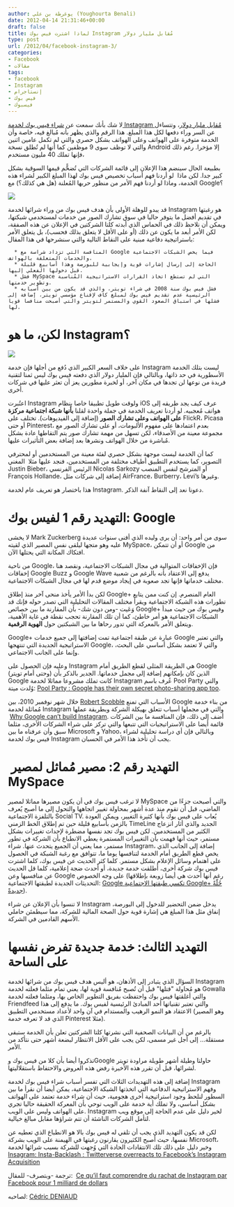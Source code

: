 ```yaml
---
author: يوغرطة بن علي (Youghourta Benali)
date: 2012-04-14 21:31:46+00:00
draft: false
title: لماذا اشترت فيس بوك Instagram مُقابل مليار دولار
type: post
url: /2012/04/facebook-instagram-3/
categories:
- Facebook
- مقالات
tags:
- facebook
- Instagram
- إنستاجرام
- فيس بوك
- فيسبوك
---
```


لا شك بأنك سمعت عن [شراء فيس بوك لخدمة Instagram مُقابل مليار دولار](https://www.it-scoop.com/2012/04/facebook-instagram/)، وتتساءل عن السر وراء دفعها لكل هذا المبلغ. هذا الرقم والذي يظهر بأنه مُبالغ فيه، خاصة وأن الخدمة متوفرة على الهواتف وعلى الهواتف بشكل حصري والتي لم تكمل عامين اثنين والتي لا توظف سوى 9 موظفين كما أنها لم تُطلق نسخة Android إلا مؤخرا. رغم ذلك فإنها تملك 40 مليون مستخدم،




بطبيعة الحال سينضم هذا الإعلان إلى قائمة الشركات التي تُضخًّم قيمها السوقية بشكل كبير جدا. لكن ماذا  لو أردنا فهم أسباب تخصيص فيس بوك لهذا المبلغ الكبير لشراء هذه الخدمة، وماذا لو أردنا فهم الأمر من منظور حربها المُعلنة (هل هي كذلك؟) مع Google؟




[![](https://socialmedia4arab.com/wp-content/uploads/2012/04/internet-bubble.jpeg)
](https://socialmedia4arab.com/wp-content/uploads/2012/04/internet-bubble.jpeg)




قد يبدو للوهلة الأولى بأن هدف فيس بوك من وراء شرائها لخدمة Instagram هو رغبتها في تقديم أفضل ما يتوفر حاليا في سوق تشارك الصور من خدمات لمستخدمي شبكتها، ويمكن أن نلاحظ ذلك في الحماس الذي أبدته كلتا الشركتين في الإعلان عن هذه الصفقة، لكن الأمر أبعد ما يكون عن ذلك (أو على الأقل لا يتعلق بذلك فحسب)، بل يتعلق الأمر باستراتيجية دفاعية مبنية على النقاط التالية والتي سنشرحها في هذا المقال:




<!-- more -->






 	  * المنافسة التي تزداد شراسة مع Google فيما يخص الشبكات الاجتماعية والخدمات المتعلقة بالهواتف.
 	  * الحاجة إلى إرسال إشارات قوية وإيجابية للبورصة وهذا أسابيع قليلة قبل دخولها الفعلي إليها.
 	  * فشل MySpace التي لم تستطع اتخاذ القرارات الاستراتيجية المُناسبة وتطوير خدمتها.
 	  * فشل فيس بوك سنة 2008 في شراء تويتر، والذي قد يكون من بين أسبابه الرئيسية عدم تقديم فيس بوك لمبلغ كاف لإقناع مؤسسي تويتر، إَضافة إلى فشلها في استباق الصعود القوي والمستمر لتويتر والتي أصبحت منافسا قويا لها.



# لكن، ما هو Instagram؟




[![](https://socialmedia4arab.com/wp-content/uploads/2012/04/instagram.jpg)
](https://socialmedia4arab.com/wp-content/uploads/2012/04/instagram.jpg)




على خلاف السعر الكبير الذي دُفع من أجلها فإن خدمة Instagram ليست بتلك الخدمة الأسطورية في حد ذاتها، وبالتالي فإن المليار دولار الذي دفعته فيس بوك ليس ثمنا لتقنية فريدة من نوعها لن تجدها في مكان آخر، أو لخبرة مطورين يعز أن تعثر عليها في شركات أخرى.




اعتُبرت Instagram ولوقت طويل تطبيقا خاصا بنظام iOS عرف كيف يجد طريقه إلى هواتف مُعجبيه. لو أردنا تعريف الخدمة في جملة واحدة لقلنا **بأنها شبكة اجتماعية مركزة على الهواتف وعلى تشارك الصور** (إضافة إلى الفيديوهات). تختلف على FlickR، Picasa أو حتى Pinterest، بعدم اعتمادها على مفهوم الألبومات، أو على تشارك الصور مع مجموعة معينة من الأصدقاء، لكن تسهل من مهمة تشارك صور يتم التقاطها عادة بشكل مُباشرة من خلال الهواتف ونشرها بعد إضافة بعض التأثيرات عليها.




كما أن الخدمة ليست موجهة بشكل حصري لفئة معينة من المستخدمين أو لمحترفي التصوير، كما يستخدم التطبيق أطياف مختلفة من المستخدمين، فنجد عليها مثلا  المغني Justin Bieber، الرئيس الفرنسي Nicolas Sarkozy أو المترشح لنفس المنصب François Hollande، إضافة إلى شركات مثل AirFrance، Burberry، Levi’s وغيرها.




هذا باختصار هو تعريف عام لخدمة Instagram. دعونا نعد إلى النقاط آنفة الذكر.





# التهديد رقم 1 لفيس بوك: Google




لا يخشى Mark Zuckerberg سوى من أمر واحد: أن يرى وليده الذي أفنى سنوات عديدة عليه وهو متجها ليلقى نفس المصير الذي لقيته MySpace، أو أن تتمكن Google من افتكاك المكانة التي يحتلها الآن.




من ناحية Google، فإن الإخفاقات المتوالية في مجال الشبكات الاجتماعية، ونقصد هنا إخفاقات Google Buzz و Google Wave يدفع إلى الاعتقاد بأنه بالرغم من شعبية مختلف خدماتها فإنها تجد صعوبة في إيجاد موضع قدم لها في مجال الشبكات الاجتماعية.




لكن بدأ الأمر يأخذ منحى آخر منذ إطلاق Google+ العام المنصرم. إن كنت ممن يتابع تطورات هذه الشبكة الاجتماعية ويقرأ مختلف المقالات التحليلية التي تصدر حوله فإنك قد وَعَيت -ومن دون شك- بأن المقارنة ما بين خصائص Google+ وفيس بوك من حيث مبدأ الشبكات الاجتماعية هو أمر خاطئ، كما أن تلك المقارنة تحجب نقطة في غاية الأهمية، ويتعلق الأمر بالمعركة التي تدور رحاها ما بين الشبكتين حول **الهوية الرقمية**.




Google+ عبارة عن طبقة اجتماعية تمت إضافتها إلى جميع خدمات Google والتي تعتبر الاستراتيجية الجديدة التي تنتهجها Google، والتي لا تعتمد بشكل أساسي على البحث، وإنما على الجانب الاجتماعي.




وعليه فإن الحصول على Instagram هي الطريقة المثلى لقطع الطريق أمام Google (وحتى أمام تويتر) الذين كان بإمكانهم إضافة إلى مجمل خدماتها. الجدير بالذكر بأن Google كانت تملك مشروعا مماثلا لخدمة Instagram عُرف باسم Pool Party والتي وُلدت ميتة: [Pool Party : Google has their own secret photo-sharing app too](http://techcrunch.com/2011/06/30/google-slide-pool-party/).




خلال شهر نوفمبر 2010، بين [Robert Scobble](https://plus.google.com/111091089527727420853/about) الأسباب التي تمنع Google من بناء خدمة مُماثلة لخدمة Instagram والتي في مجملها أسباب تتعلق بهيكلة الشركة وبطريقة عملها  [Why Google can’t build Instagram](http://scobleizer.com/2010/11/12/why-google-cant-build-instagram/). أضف إلى ذلك، فإن المنافسة ما بين الشركات قائمة أيضا على الاستراتيجيات التي تتبعها والتي تركز على شراء الشركات الأخرى، مثلما سبق وأن عرفناه ما بين Microsoft و Yahoo، وبالتالي فإن أي دراسة تحليلية لشراء فيس بوك لخدمة Instagram يجب أن تأخذ هذا الأمر في الحسبان.





#  التهديد رقم 2: مصير مُماثل لمصير MySpace




لا ترغب فيس بوك في أن يكون مصيرها مماثلا لمصير MySpace والتي أصبحت جزءًا من الماضي، قبل أن تقوم منذ عدة أشهر بمحاولة تغيير اتجاهها والتحول إلى ما أصبح يُعرف بالتلفزة الاجتماعية Social TV. يُعاب على فيس بوك بأنها كثيرة التغيير، ويمكن العودة بالزمن بأسابيع قليلة حين تم إطلاق الخط الزمني TimeLine الجديد والذي أثار انزعاج الكثير من المستخدمين. لكن فيس بوك تجد نفسها مضطرة لإحداث تغييرات بشكل مستمر، حيث أنها فهمت بأن التغييرات المستمرة يعطي الانطباع بأن الشركة في تطور مستمر، مما يعني أن الجميع يتحدث عنها. شراء Instagram، إضافة إلى الجانب الذي يخص قطع الطريق أمام الخدمة لتنافسها يوما ما، تتوافق مع رغبة الشبكة في الحصول على اهتمام وسائل الإعلام بشكل مستمر. كلما كثر الحديث عن فيس بوك، كلما اشترت فيس بوك شركة أخرى، أطلقت خدمة جديدة، أو أحدث ضجة إعلامية، كلما قل الحديث عن منافسيها وعن Google على وجه الخصوص (رغم أنها أحدث هي أيضا زوبعة بإطلاقها التحديثات الجديدة لطبقتها الاجتماعية: [Google تكسي طبقتها الاجتماعية Google+ حُلّةً جديدةً](https://www.it-scoop.com/2012/04/google-plus-new-design/)).




لا تنسوا بأن الإعلان عن شراء Instagram يدخل ضمن التحضير للدخول إلى البورصة، إنفاق مثل هذا المبلغ هي إشارة قوية حول الصحة المالية للشركة، مما سيطمئن حاملي الأسهم القادمين في الشركة.





# التهديد الثالث: خدمة جديدة تفرض نفسها على الساحة




السؤال الذي يتبادر إلى الأذهان، هو أليس هدف فيس بوك من شرائها لخدمة Instagram هو مُحاولة "قتلها" قبل أن تُصبح مُنافسة قوية لها، يعني تمام مثلما فعلته لخدمة Gowalla والتي أغلقتها فيس بوك واحتفظت بفريق التطوير الخاص بها، ومثلما فعلته لخدمة Friendfeed والتي تعتبر تقنياتها أحد المبادئ الرئيسية لفيس بوك. ما يدفع إلى هذا الاعتقاد هو النمو الرهيب والمستدام في آن واحد لأعداد مستخدمي التطبيق (وهو المصير الذي قد لا تعرفه خدمة Pinterest مثلا).




بالرغم من أن البيانات الصحفية التي نشرتها كلتا الشركتين تعلن بأن الخدمة ستبقى مستقلة... إلى أجل غير مسمى، لكن يجب على الأقل الانتظار لبضعة أشهر حتى نتأكد من الأمر.




تذكروا أيضا بأن كلا من فيس بوك وGoogle حاولتا وطيلة أشهر طويلة مراودة تويتر لشرائها، قبل أن تقرر هذه الأخيرة رفض هذه العروض والاحتفاظ باستقلاليتها.




إضافة إلى هذه التهديدات الثلاث التي تفسر أسباب شراء فيس بوك لخدمة Instagram وفهم الاستراتيجية الدفاعية التي اتخذتها الشبكة الاجتماعية، يمكن أيضا أن نقرأ ما بين السطور لنلحظ وجود استراتيجية أخرى هجومية، حيث أن شراء خدمة تعتمد على الهواتف بشكل أساسي، ولا تملك أية خدمة على الويب توحي بأن المعركة الحقيقة حاليا تجري على الهواتف وليس على الويب. Instagram لخير دليل على عدم الحاجة إلى موقع ويب لتأمل الشركات الناشئة أن تتم شراؤها مقابل مبالغ خيالية.




لكن قد يكون التهديد الذي يجب أن تلقي له فيس بوك بالا هو الانطباع الذي تعطيه عن نفسها، حيث أصبح الكثيرون يقارنون رغبتها في الهيمنة على الويب بشركة Microsoft، وخير دليل على ذلك تلك الانتقادات الحادة التي وُجهت للشركة بسبب شرائها لخدمة [Insagram: Insta-Backlash : Twitterverse overreacts to Facebook’s Instagram Acquisition](http://techcrunch.com/2012/04/09/insta-backlash-twitterverse-overreacts-to-facebooks-instagram-acquisition-users-delete-accounts/)




ترجمة -وبتصرف- للمقال:  [Ce qu’il faut comprendre du rachat de Instagram par Facebook pour 1 milliard de dollars](http://www.mediassociaux.fr/2012/04/10/ce-quil-faut-comprendre-du-rachat-de-instagram-par-facebook-pour-1-milliard-de-dollars/)




لصاحبه: [Cédric DENIAUD](https://twitter.com/#!/cdeniaud)

